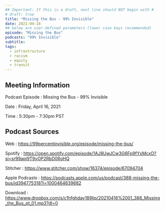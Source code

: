 ```yaml
---
## Important: If this is a draft, next line should NOT begin with #
# draft: true
title: "Missing the Bus - 99% Invisible"
date: 2021-04-16
## below are user-defined parameters (lower case keys recommended)
episode: "Missing the Bus"
podcasts: "99% Invisible"
subtitle:
tags:
  - infrastructure
  - racism
  - equity
  - transit
---
```


## Meeting Information

Podcast Episode
:   Missing the Bus - 99% Invisible

Date
:   Friday, April 16, 2021

Time
:   5:30pm - 7:30pm PST

## Podcast Sources

Web
:   https://99percentinvisible.org/episode/missing-the-bus/

Spotify
:   https://open.spotify.com/episode/1AJ8UwJCw3G6Fp9fYxMcxO?si=sr99api9T9yOP2RbD0RoHQ

Stitcher
:   https://www.stitcher.com/show/16374/episode/67094704

Apple Podcasts
:   https://podcasts.apple.com/us/podcast/388-missing-the-bus/id394775318?i=1000464639682

Download
:   https://www.dropbox.com/s/c1hfghday189ljp/20210416%2001_388_Missing_the_Bus_pt_01.mp3?dl=0

